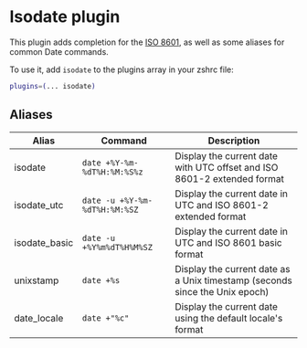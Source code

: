 # Isodate plugin

This plugin adds completion for the [ISO 8601](https://en.wikipedia.org/wiki/ISO_8601),
as well as some aliases for common Date commands.

To use it, add `isodate` to the plugins array in your zshrc file:

```zsh
plugins=(... isodate)
```

## Aliases

| Alias         | Command                              | Description                                                                |
|---------------|--------------------------------------|----------------------------------------------------------------------------|
| isodate       | `date +%Y-%m-%dT%H:%M:%S%z`          | Display the current date with UTC offset and ISO 8601-2 extended format    |
| isodate_utc   | `date -u +%Y-%m-%dT%H:%M:%SZ`        | Display the current date in UTC and ISO 8601-2 extended format             |
| isodate_basic | `date -u +%Y%m%dT%H%M%SZ`            | Display the current date in UTC and ISO 8601 basic format                  |
| unixstamp     | `date +%s`                           | Display the current date as a Unix timestamp (seconds since the Unix epoch)|
| date_locale   | `date +"%c"`                         | Display the current date using the default locale's format                 |